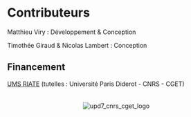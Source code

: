 # Contributeurs


Matthieu Viry : Développement & Conception


Timothée Giraud & Nicolas Lambert : Conception



## Financement

[UMS RIATE](http://riate.cnrs.fr) (tutelles : Université Paris Diderot - CNRS - CGET)

<div style="text-align:center;padding:20px;">
<img src="img/bandologo.png" alt="upd7_cnrs_cget_logo" style="max-height:60px;">
</div>
